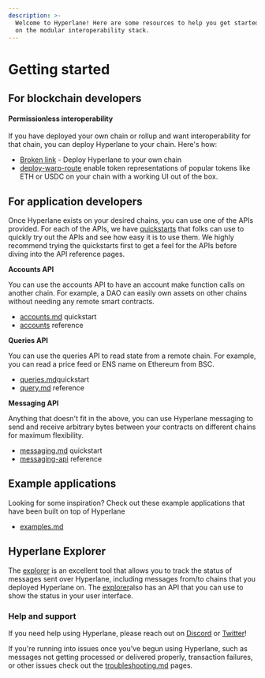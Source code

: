 ```yaml
---
description: >-
  Welcome to Hyperlane! Here are some resources to help you get started building
  on the modular interoperability stack.
---
```


# Getting started

## For blockchain developers

#### Permissionless interoperability

If you have deployed your own chain or rollup and want interoperability for that chain, you can deploy Hyperlane to your chain. Here's how:

* [Broken link](broken-reference "mention") - Deploy Hyperlane to your own chain
* [deploy-warp-route](../deploy/deploy-warp-route/ "mention") enable token representations of popular tokens like ETH or USDC on your chain with a working UI out of the box.

## For application developers

Once Hyperlane exists on your desired chains, you can use one of the APIs provided. For each of the APIs, we have [quickstarts](../build-with-hyperlane/quickstarts/ "mention") that folks can use to quickly try out the APIs and see how easy it is to use them. We highly recommend trying the quickstarts first to get a feel for the APIs before diving into the API reference pages.

**Accounts API**

You can use the accounts API to have an account make function calls on another chain. For example, a DAO can easily own assets on other chains without needing any remote smart contracts.

* [accounts.md](../build-with-hyperlane/quickstarts/accounts.md "mention") quickstart
* [accounts](../apis-and-sdks/accounts/ "mention") reference

**Queries API**

You can use the queries API to read state from a remote chain. For example, you can read a price feed or ENS name on Ethereum from BSC.

* [queries.md](../build-with-hyperlane/quickstarts/queries.md "mention")quickstart
* [query.md](../apis-and-sdks/query.md "mention") reference

**Messaging API**

Anything that doesn't fit in the above, you can use Hyperlane messaging to send and receive arbitrary bytes between your contracts on different chains for maximum flexibility.

* [messaging.md](../build-with-hyperlane/quickstarts/messaging.md "mention") quickstart
* [messaging-api](../apis-and-sdks/messaging-api/ "mention") reference

## Example applications

Looking for some inspiration? Check out these example applications that have been built on top of Hyperlane

* [examples.md](../build-with-hyperlane/examples.md "mention")

## Hyperlane Explorer

The [explorer](../build-with-hyperlane/explorer/ "mention") is an excellent tool that allows you to track the status of messages sent over Hyperlane, including messages from/to chains that you deployed Hyperlane on. The [explorer](../build-with-hyperlane/explorer/ "mention")also has an API that you can use to show the status in your user interface.

### Help and support

If you need help using Hyperlane, please reach out on [Discord](https://discord.com/invite/KBD3aD78Bb) or [Twitter](https://twitter.com/hyperlane\_xyz)!

If you're running into issues once you've begun using Hyperlane, such as messages not getting processed or delivered properly, transaction failures, or other issues check out the [troubleshooting.md](../build-with-hyperlane/troubleshooting.md "mention") pages.
